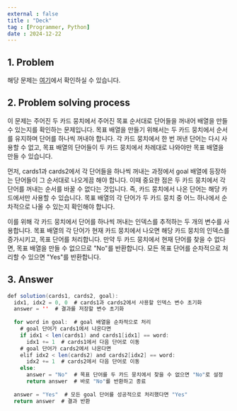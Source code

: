 ```yaml
---
external : false
title : "Deck"
tag : [Programmer, Python]
date : 2024-12-22
---
```


## 1. Problem

해당 문제는 [여기](https://school.programmers.co.kr/learn/courses/30/lessons/159994)에서 확인하실 수 있습니다.

## 2. Problem solving process

이 문제는 주어진 두 카드 뭉치에서 주어진 목표 순서대로 단어들을 꺼내어 배열을 만들 수 있는지를 확인하는 문제입니다. 목표 배열을 만들기 위해서는 두 카드 뭉치에서 순서를 유지하며 단어를 하나씩 꺼내야 합니다. 각 카드 뭉치에서 한 번 꺼낸 단어는 다시 사용할 수 없고, 목표 배열의 단어들이 두 카드 뭉치에서 차례대로 나와야만 목표 배열을 만들 수 있습니다.

먼저, cards1과 cards2에서 각 단어들을 하나씩 꺼내는 과정에서 goal 배열에 등장하는 단어들이 그 순서대로 나오게끔 해야 합니다. 이때 중요한 점은 두 카드 뭉치에서 각 단어를 꺼내는 순서를 바꿀 수 없다는 것입니다. 즉, 카드 뭉치에서 나온 단어는 해당 카드에서만 사용할 수 있습니다. 목표 배열의 각 단어가 두 카드 뭉치 중 어느 하나에서 순차적으로 나올 수 있는지 확인해야 합니다.

이를 위해 각 카드 뭉치에서 단어를 하나씩 꺼내는 인덱스를 추적하는 두 개의 변수를 사용합니다. 목표 배열의 각 단어가 현재 카드 뭉치에서 나오면 해당 카드 뭉치의 인덱스를 증가시키고, 목표 단어를 처리합니다. 만약 두 카드 뭉치에서 현재 단어를 찾을 수 없다면, 목표 배열을 만들 수 없으므로 "No"를 반환합니다. 모든 목표 단어를 순차적으로 처리할 수 있으면 "Yes"를 반환합니다.

## 3. Answer

```java
def solution(cards1, cards2, goal):
  idx1, idx2 = 0, 0  # cards1과 cards2에서 사용할 인덱스 변수 초기화
  answer = ''  # 결과를 저장할 변수 초기화
  
  for word in goal:  # goal 배열을 순차적으로 처리
    # goal 단어가 cards1에서 나온다면
    if idx1 < len(cards1) and cards1[idx1] == word:
      idx1 += 1  # cards1에서 다음 단어로 이동
    # goal 단어가 cards2에서 나온다면
    elif idx2 < len(cards2) and cards2[idx2] == word:
      idx2 += 1  # cards2에서 다음 단어로 이동
    else:
      answer = "No"  # 목표 단어를 두 카드 뭉치에서 찾을 수 없으면 "No"로 설정
      return answer  # 바로 "No"를 반환하고 종료
  
  answer = "Yes"  # 모든 goal 단어를 성공적으로 처리했다면 "Yes"
  return answer  # 결과 반환
```
